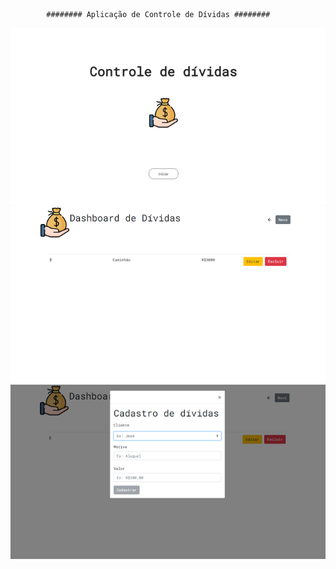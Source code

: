             ######## Aplicação de Controle de Dívidas ########

![](./src/Components/assets/LandingPage.png)
![](./src/Components/assets/Dashboard.png)
![](./src/Components/assets/Cadastro.png)
